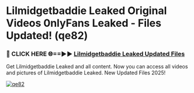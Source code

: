 # Lilmidgetbaddie Leaked Original Videos 0nlyFans Leaked - Files Updated! (qe82)

<h3>🔴 CLICK HERE 🌐==►► <a href="https://tinyurl.com/ehrbuxhb" rel="nofollow">Lilmidgetbaddie Leaked Updated Files</a></h3>

Get Lilmidgetbaddie Leaked and all content. Now you can access all videos and pictures of Lilmidgetbaddie Leaked. New Updated Files 2025!

[![qe82](https://i.imgur.com/lVYEuWS.gif)](https://tinyurl.com/ehrbuxhb)
